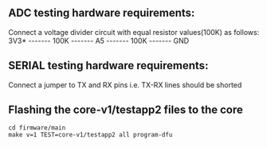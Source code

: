 ## ADC testing hardware requirements:

Connect a voltage divider circuit with equal resistor values(100K) as follows:
3V3* ------- 100K ------- A5 ------- 100K ------- GND

## SERIAL testing hardware requirements:

Connect a jumper to TX and RX pins i.e. TX-RX lines should be shorted

## Flashing the core-v1/testapp2 files to the core

```
cd firmware/main
make v=1 TEST=core-v1/testapp2 all program-dfu
```


